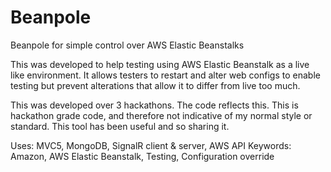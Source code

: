 # Beanpole
Beanpole for simple control over AWS Elastic Beanstalks

This was developed to help testing using AWS Elastic Beanstalk as a live like environment. It allows testers to restart and alter web configs to enable testing but prevent alterations that allow it to differ from live too much. 

This was developed over 3 hackathons. The code reflects this. This is hackathon grade code, and therefore not indicative of my normal style or standard. This tool has been useful and so sharing it.

Uses: MVC5, MongoDB, SignalR client & server, AWS API
Keywords: Amazon, AWS Elastic Beanstalk, Testing, Configuration override